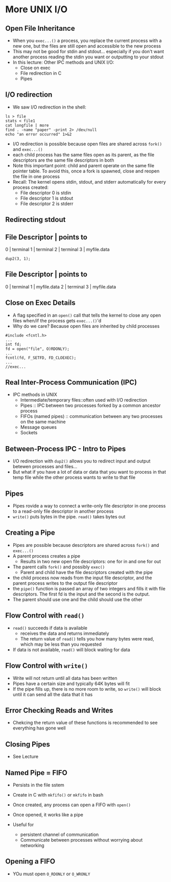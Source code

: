 # More UNIX I/O #
## Open File Inheritance ##
* When you `exec...()` a process, you replace the current process with a new one, but the files are still open and accessible to the new process
* This may not be good for stdin and stdout... especially if you don't want another process reading the stdin you want or outputting to your stdout
* In this lecture: Other IPC methods and UNIX I/O:
    * Close on exec
    * File redirection in C
    * Pipes
## I/O redirection ##
* We saw I/O redirection in the shell:
```
ls > file
stats < file1
cat longfile | more
find . -name "paper" -print 2> /dev/null
echo "an error occurred" 1>&2
```
* I/O redirection is possible because open files are shared across `fork()` and `exec...()`
* each child process has the same files open as its parent, as the file descriptors are the same file descriptors in both
* Note this important point: child and parent operate on the same file pointer table. To avoid this, once a fork is spawned, close and reopen the file in one process
* Recall: The kernel opens stdin, stdout, and stderr automatically for every process created:
    * File descriptor 0 is stdin
    * File descriptor 1 is stdout
    * File descriptor 2 is stderr

## Redirecting stdout ##
File Descriptor | points to
--------------------------
0               | terminal
1               | terminal
2               | terminal
3               | myfile.data

```
dup2(3, 1);
```
File Descriptor | points to
--------------------------
0               | terminal
1               | myfile.data
2               | terminal
3               | myfile.data

## Close on Exec Details ##
* A flag specified in an `open()` call that tells the kernel to close any open files when/if the process gets `exec...()`'d
* Why do we care? Because open files are inherited by child processes


```
#include <fcntl.h>
...
int fd;
fd = open("file", O)RDONLY);
...
fcntl(fd, F_SETFD, FD_CLOEXEC);
...
//exec...
```
## Real Inter-Process Communication (IPC) ##
* IPC methods in UNIX
    * Intermediate/temporary files::often used with I/O redirection
    * Pipes :: IPC between two processes forked by a common ancestor process
    * FIFOs (named pipes) :: communication between any two processes on the same machine
    * Message queues
    * Sockets

## Between-Process IPC - Intro to Pipes ##
* I/O redirection with `dup2()` allows you to redirect input and output betewen processes and files...
* But what if you have a lot of data or data that you want to process in that temp file while the other process wants to write to that file

## Pipes ##
* Pipes rovide a way to connect a write-only file descriptor in one process to a read-only file descriptor in another process
* `write()` puts bytes in the pipe. `read()` takes bytes out

## Creating a Pipe ##
* Pipes are possible because descriptors are shared across `fork()` and `exec...()`
* A parent process creates a pipe
    * Results in two new open file descriptors: one for in and one for out
* The parent calls `fork()` and possibly `exec()`
    * Parent and child have the file descriptors created with the pipe
* the child process now reads from the input file descriptor, and the parent process writes to the output file descriptor
* the `pipe()` function is passed an array of two integers and fills it with file descriptors. The first fd is the input and the second is the output.
* The parent should use one and the child should use the other

## Flow Control with `read()` ##
* `read()` succeeds if data is available
    * receives the data and returns immediately
    * The return value of `read()` tells you how many bytes were read, which may be less than you requested
* If data is not available, `read()` will block waiting for data

## Flow Control with `write()` ##
* Write will not return until all data has been written
* Pipes have a certain size and typically 64K bytes will fit
* If the pipe fills up, there is no more room to write, so `write()` will block until it can send all the data that it has

## Error Checking Reads and Writes ##
* Chekcing the return value of these functions is recommended to see everything has gone well

## Closing Pipes ##
* See Lecture

## Named Pipe = FIFO ##
* Persists in the file sstem
* Create in C with `mkfifo()` or `mkfifo` in bash
* Once created, any process can open a FIFO with `open()`
* Once opened, it works like a pipe

* Useful for
    * persistent channel of communication
    * Communicate between processes without worrying about networking

## Opening a FIFO ##
* YOu must open `O_RDONLY` or `O_WRONLY`
